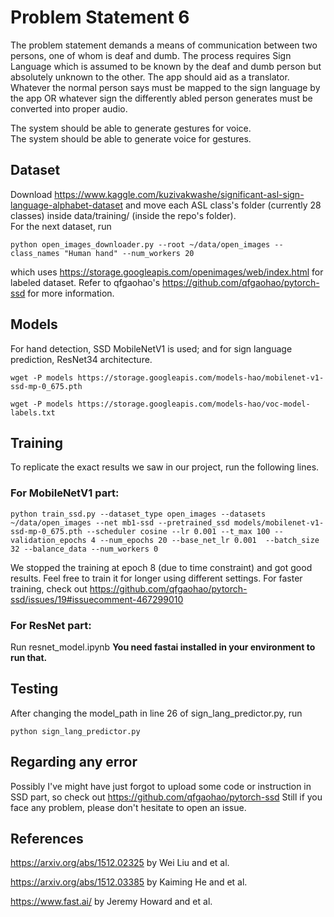 # Problem Statement 6

The problem statement demands a means of communication between two persons, one of whom is deaf and dumb. The process requires Sign Language which is assumed to be known by the deaf and dumb person but absolutely unknown to the other. The app should aid as a translator. Whatever the normal person says must be mapped to the sign language by the app OR whatever sign the differently abled person generates must be converted into proper audio.  

The system should be able to generate gestures for voice.  
The system should be able to generate voice for gestures.  
  
  
## Dataset
Download https://www.kaggle.com/kuzivakwashe/significant-asl-sign-language-alphabet-dataset and move each ASL class's folder (currently 28 classes) inside data/training/ (inside the repo's folder).                                                                                 
For the next dataset, run  
```
python open_images_downloader.py --root ~/data/open_images --class_names "Human hand" --num_workers 20
```  
which uses https://storage.googleapis.com/openimages/web/index.html for labeled dataset. Refer to  qfgaohao's https://github.com/qfgaohao/pytorch-ssd for more information.
  
  
## Models
For hand detection, SSD MobileNetV1 is used; and for sign language prediction, ResNet34 architecture.
```
wget -P models https://storage.googleapis.com/models-hao/mobilenet-v1-ssd-mp-0_675.pth
```                                                 
```
wget -P models https://storage.googleapis.com/models-hao/voc-model-labels.txt                                                           
```
  
 
## Training
To replicate the exact results we saw in our project, run the following lines.  
### For MobileNetV1 part:
```
python train_ssd.py --dataset_type open_images --datasets ~/data/open_images --net mb1-ssd --pretrained_ssd models/mobilenet-v1-ssd-mp-0_675.pth --scheduler cosine --lr 0.001 --t_max 100 --validation_epochs 4 --num_epochs 20 --base_net_lr 0.001  --batch_size 32 --balance_data --num_workers 0
```                                                                                                             
We stopped the training at epoch 8 (due to time constraint) and got good results. Feel free to train it for longer using different settings. For faster training, check out https://github.com/qfgaohao/pytorch-ssd/issues/19#issuecomment-467299010 
### For ResNet part:
Run resnet_model.ipynb **You need fastai installed in your environment to run that.**
  
  
 ## Testing

After changing the model_path in line 26 of sign_lang_predictor.py, run 
 ```
 python sign_lang_predictor.py
 ```                                                                                                         
   
   
## Regarding any error
Possibly I've might have just forgot to upload some code or instruction in SSD part, so check out https://github.com/qfgaohao/pytorch-ssd 
Still if you face any problem, please don't hesitate to open an issue.

## References
https://arxiv.org/abs/1512.02325 by Wei Liu and et al.                                                                                  
  
https://arxiv.org/abs/1512.03385 by Kaiming He and et al.       
  
https://www.fast.ai/ by Jeremy Howard and et al.
